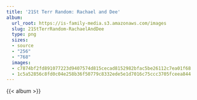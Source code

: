 ```yaml
---
title: '21St Terr Random: Rachael and Dee'
album:
  url_root: https://is-family-media.s3.amazonaws.com/images
  slug: 21StTerrRandom-RachaelAndDee
  type: png
  sizes:
  - source
  - "256"
  - "768"
  images:
  - c7874bf2fd891077223d9407574d815cecad8152982bfac5be26112c7ea01f68
  - 1c5a52856c8fd0c04e258b36f50779c8332ede5e1d7016c75ccc3705fceea844
---
```

{{< album >}}

